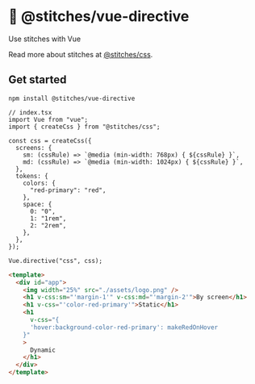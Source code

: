 # :thread: @stitches/vue-directive

Use stitches with Vue

Read more about stitches at [@stitches/css](https://github.com/christianalfoni/stitches/tree/master/packages/css).

## Get started

`npm install @stitches/vue-directive`

```tsx
// index.tsx
import Vue from "vue";
import { createCss } from "@stitches/css";

const css = createCss({
  screens: {
    sm: (cssRule) => `@media (min-width: 768px) { ${cssRule} }`,
    md: (cssRule) => `@media (min-width: 1024px) { ${cssRule} }`,
  },
  tokens: {
    colors: {
      "red-primary": "red",
    },
    space: {
      0: "0",
      1: "1rem",
      2: "2rem",
    },
  },
});

Vue.directive("css", css);
```

```html
<template>
  <div id="app">
    <img width="25%" src="./assets/logo.png" />
    <h1 v-css:sm="'margin-1'" v-css:md="'margin-2'">By screen</h1>
    <h1 v-css="'color-red-primary'">Static</h1>
    <h1
      v-css="{
      'hover:background-color-red-primary': makeRedOnHover
    }"
    >
      Dynamic
    </h1>
  </div>
</template>
```
